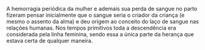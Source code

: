 ﻿A hemorragia periódica da mulher e ademais sua perda de sangue no parto fizeram pensar inicialmente que o sangue seria o criador da criança (e mesmo o assento da alma) e deu origem ao conceito do laço de sangue nas relações humanas. Nos tempos primitivos toda a descendência era considerada pela linha feminina, sendo essa a única parte da herança que estava certa de qualquer maneira.